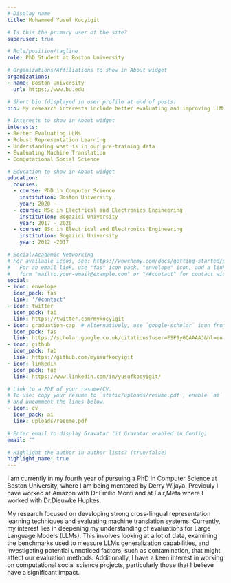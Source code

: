 ```yaml
---
# Display name
title: Muhammed Yusuf Kocyigit

# Is this the primary user of the site?
superuser: true

# Role/position/tagline
role: PhD Student at Boston University

# Organizations/Affiliations to show in About widget
organizations:
- name: Boston University
  url: https://www.bu.edu

# Short bio (displayed in user profile at end of posts)
bio: My research interests include better evaluating and improving LLMs, understanding the pre-training data of LLMs and computational social sciences 

# Interests to show in About widget
interests:
- Better Evaluating LLMs
- Robust Representation Learning
- Understanding what is in our pre-training data
- Evaluating Machine Translation
- Computational Social Science

# Education to show in About widget
education:
  courses:
  - course: PhD in Computer Science
    institution: Boston University
    year: 2020 - 
  - course: MSc in Electrical and Electronics Engineering
    institution: Bogazici University
    year: 2017 - 2020
  - course: BSc in Electrical and Electronics Engineering
    institution: Bogazici University
    year: 2012 -2017

# Social/Academic Networking
# For available icons, see: https://wowchemy.com/docs/getting-started/page-builder/#icons
#   For an email link, use "fas" icon pack, "envelope" icon, and a link in the
#   form "mailto:your-email@example.com" or "/#contact" for contact widget.
social:
- icon: envelope
  icon_pack: fas
  link: '/#contact'
- icon: twitter
  icon_pack: fab
  link: https://twitter.com/mykocyigit
- icon: graduation-cap  # Alternatively, use `google-scholar` icon from `ai` icon pack
  icon_pack: fas
  link: https://scholar.google.co.uk/citations?user=FSP9yGQAAAAJ&hl=en
- icon: github
  icon_pack: fab
  link: https://github.com/myusufkocyigit
- icon: linkedin
  icon_pack: fab
  link: https://www.linkedin.com/in/yusufkocyigit/

# Link to a PDF of your resume/CV.
# To use: copy your resume to `static/uploads/resume.pdf`, enable `ai` icons in `params.toml`, 
# and uncomment the lines below.
- icon: cv
  icon_pack: ai
  link: uploads/resume.pdf

# Enter email to display Gravatar (if Gravatar enabled in Config)
email: ""

# Highlight the author in author lists? (true/false)
highlight_name: true
---
```


I am currently in my fourth year of pursuing a PhD in Computer Science at Boston University, where I am being mentored by Derry Wijaya. Previouly I have worked at Amazon with Dr.Emilio Monti and at Fair,Meta where I worked with Dr.Dieuwke Hupkes. 

My research focused on developing strong cross-lingual representation learning techniques and evaluating machine translation systems. Currently, my interest lies in deepening my understanding of evaluations for Large Language Models (LLMs). This involves looking at a lot of data, examining the benchmarks used to measure LLMs generalization capabilities, and investigating potential unnoticed factors, such as contamination, that might affect our evaluation methods. Additionally, I have a keen interest in working on computational social science projects, particularly those that I believe have a significant impact.